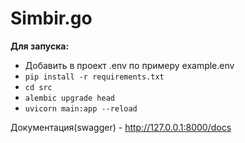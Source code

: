 # Simbir.go

**Для запуска:**
- Добавить в проект .env по примеру example.env
- `pip install -r requirements.txt`
- `cd src`
- `alembic upgrade head`
- `uvicorn main:app --reload`

Документация(swagger) - http://127.0.0.1:8000/docs